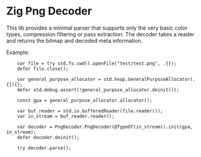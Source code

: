 # Zig Png Decoder

This lib provides a minimal parser that supports only the very basic color types, compression filtering or pass extraction.
The decoder takes a reader and returns the bitmap and decoded meta information.

Example:

```zig
	var file = try std.fs.cwd().openFile("test/test.png", .{});
    defer file.close();

    var general_purpose_allocator = std.heap.GeneralPurposeAllocator(.{}){};
    defer std.debug.assert(!general_purpose_allocator.deinit());

    const gpa = general_purpose_allocator.allocator();

    var buf_reader = std.io.bufferedReader(file.reader());
    var in_stream = buf_reader.reader();

    var decoder = PngDecoder.PngDecoder(@TypeOf(in_stream)).init(gpa, in_stream);
    defer decoder.deinit();

    try decoder.parse();
```
